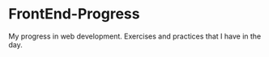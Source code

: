 # FrontEnd-Progress
My progress in web development. Exercises and practices that I have in the day.
